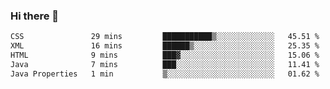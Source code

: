 ### Hi there 👋

<!--START_SECTION:waka-->

```txt
CSS               29 mins         ███████████▒░░░░░░░░░░░░░   45.51 %
XML               16 mins         ██████▒░░░░░░░░░░░░░░░░░░   25.35 %
HTML              9 mins          ███▓░░░░░░░░░░░░░░░░░░░░░   15.06 %
Java              7 mins          ███░░░░░░░░░░░░░░░░░░░░░░   11.41 %
Java Properties   1 min           ▒░░░░░░░░░░░░░░░░░░░░░░░░   01.62 %
```

<!--END_SECTION:waka-->


<!--
**AnkelMauCastillo/AnkelMauCastillo** is a ✨ _special_ ✨ repository because its `README.md` (this file) appears on your GitHub profile.

Here are some ideas to get you started:

- 🔭 I’m currently working on ...
- 🌱 I’m currently learning ...
- 👯 I’m looking to collaborate on ...
- 🤔 I’m looking for help with ...
- 💬 Ask me about ...
- 📫 How to reach me: ...
- 😄 Pronouns: ...
- ⚡ Fun fact: ...
-->

